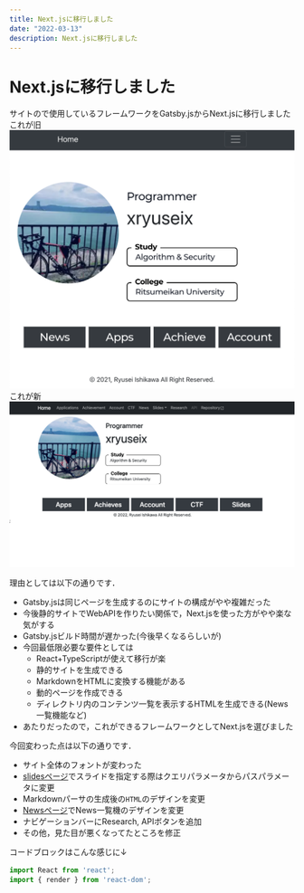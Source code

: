 ```yaml
---
title: Next.jsに移行しました
date: "2022-03-13"
description: Next.jsに移行しました
---
```


# Next.jsに移行しました

サイトので使用しているフレームワークをGatsby.jsからNext.jsに移行しました
これが旧
![top](./top.png)
これが新
![newtop](./newtop.png)

理由としては以下の通りです．

* Gatsby.jsは同じページを生成するのにサイトの構成がやや複雑だった
* 今後静的サイトでWebAPIを作りたい関係で，Next.jsを使った方がやや楽な気がする
* Gatsby.jsビルド時間が遅かった(今後早くなるらしいが)
* 今回最低限必要な要件としては
  * React+TypeScriptが使えて移行が楽
  * 静的サイトを生成できる
  * MarkdownをHTMLに変換する機能がある
  * 動的ページを作成できる
  * ディレクトリ内のコンテンツ一覧を表示するHTMLを生成できる(News一覧機能など)
* あたりだったので，これができるフレームワークとしてNext.jsを選びました

今回変わった点は以下の通りです．

* サイト全体のフォントが変わった
* [slidesページ](https://xryuseix.github.io/slides)でスライドを指定する際はクエリパラメータからパスパラメータに変更
* Markdownパーサの生成後の`HTML`のデザインを変更
* [Newsページ](https://xryuseix.github.io/news)でNews一覧機のデザインを変更
* ナビゲーションバーにResearch, APIボタンを追加
* その他，見た目が悪くなってたところを修正

コードブロックはこんな感じに↓

```ts
import React from 'react';
import { render } from 'react-dom';
```